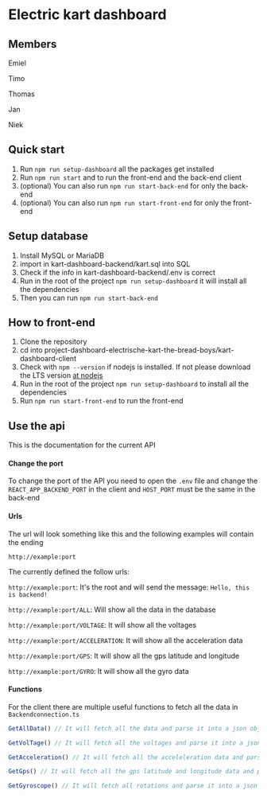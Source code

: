 # Electric kart dashboard

## Members

Emiel

Timo

Thomas 

Jan

Niek

## Quick start

1. Run ```npm run setup-dashboard``` all the packages get installed
2. Run ```npm run start``` and to run the front-end and the back-end client
3. (optional) You can also run ```npm run start-back-end``` for only the back-end
4. (optional) You can also run ```npm run start-front-end``` for only the front-end

## Setup database

1. Install MySQL or MariaDB
2. import in kart-dashboard-backend/kart.sql into SQL
3. Check if the info in kart-dashboard-backend/.env is correct
4. Run in the root of the project ```npm run setup-dashboard``` it will install all the dependencies
5. Then you can run ```npm run start-back-end```

## How to front-end

1. Clone the repository
2. cd into project-dashboard-electrische-kart-the-bread-boys/kart-dashboard-client
3. Check with ```npm --version``` if nodejs is installed. If not please download the LTS version [at nodejs](https://nodejs.org/en)
4. Run in the root of the project ```npm run setup-dashboard``` to install all the dependencies
5. Run ```npm run start-front-end``` to run the front-end

## Use the api

This is the documentation for the current API

#### Change the port

To change the port of the API you need to open the ```.env``` file and change the ```REACT_APP_BACKEND_PORT``` in the client and ```HOST_PORT``` must be the same in the back-end

#### Urls
The url will look something like this and the following examples will contain the ending

```http://example:port```

The currently defined the follow urls:


```http://example:port```: It's the root and will send the message: ```Hello, this is backend!```

```http://example:port/ALL```: Will show all the data in the database

```http://example:port/VOLTAGE```: It will show all the voltages

```http://example:port/ACCELERATION```: It will show all the acceleration data

```http://example:port/GPS```: It will show all the gps latitude and longitude

```http://example:port/GYRO```: It will show all the gyro data


#### Functions

For the client there are multiple useful functions to fetch all the data in ```Backendconnection.ts```

```ts
GetAllData() // It will fetch all the data and parse it into a json object
```

```ts
GetVolTage() // It will fetch all the voltages and parse it into a json object
```
```ts
GetAcceleration() // It will fetch all the acceleleration data and parse it into a json object
```
```ts
GetGps() // It will fetch all the gps latitude and longitude data and parse it into a json object
```
```ts
GetGyroscope() // It will fetch all rotations and parse it into a json object
```